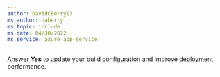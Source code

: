 ```yaml
---
author: DavidCBerry13
ms.author: daberry
ms.topic: include
ms.date: 04/30/2022
ms.service: azure-app-service
---
```

Answer **Yes** to update your build configuration and improve deployment performance.